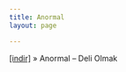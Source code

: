 ```yaml
---
title: Anormal
layout: page

---
```

<a href="https://cloud.mail.ru/public/256820d752f9/Anormal%20-%20Deli%20Olmak" target="_blank">[indir]</a>  »  Anormal &#8211; Deli Olmak